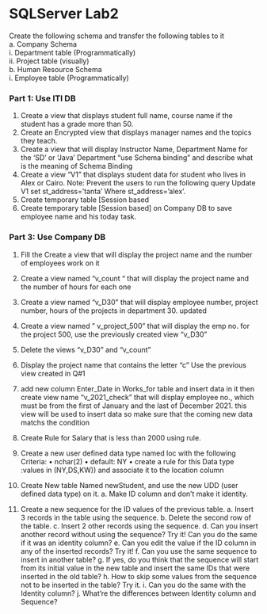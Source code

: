 # SQLServer Lab2

Create the following schema and transfer the following tables to it <br>
a.	Company Schema <br>
i.	Department table (Programmatically) <br>
ii.	Project table (visually) <br>
b.	Human Resource Schema <br>
i.	  Employee table (Programmatically) <br>


### Part 1: Use ITI DB

1.	Create a view that displays student full name, course name if the student has a grade more than 50.
2.	Create an Encrypted view that displays manager names and the topics they teach.
3.	Create a view that will display Instructor Name, Department Name for the ‘SD’ or ‘Java’ Department “use Schema binding” and describe what is the meaning of Schema Binding
4.	Create a view “V1” that displays student data for student who lives in Alex or Cairo. 
Note: Prevent the users to run the following query Update V1 set st_address=’tanta’ Where st_address=’alex’.
5.	Create temporary table [Session based
6.	Create temporary table [Session based] on Company DB to save employee name and his today task.


### Part 3: Use Company DB


1.	Fill the Create a view that will display the project name and the number of employees work on it
2.	Create a view named  “v_count “ that will display the project name and the number of hours for each one
3.	Create a view named   “v_D30” that will display employee number, project number, hours of the projects in department 30. updated
4.	Create a view named ” v_project_500” that will display the emp no. for the project 500, use the previously created view  “v_D30”
5.	Delete the views  “v_D30” and “v_count”
6.	Display the project name that contains the letter “c” Use the previous view created in Q#1
7.	add new column Enter_Date in Works_for table and insert data in it then create view name “v_2021_check” that will display employee no., which must be from the first of January and the last of December 2021.
this view will be used to insert data so make sure that the coming new data matchs the condition

8.	Create Rule for Salary that is less than 2000 using rule.
9.	Create a new user defined data type named loc with the following Criteria:
•	nchar(2) 
•	default: NY 
•	create a rule for this Data type :values in (NY,DS,KW)) and associate it to the location column
7.	Create New table Named newStudent, and use the new UDD (user defined data type) on it.
a.	Make ID column and don’t make it identity.
8.	Create a new sequence for the ID values of the previous table.
a.	Insert 3 records in the table using the sequence.
b.	Delete the second row of the table.
c.	Insert 2 other records using the sequence.
d.	Can you insert another record without using the sequence? Try it! Can you do the same if it was an identity column?
e.	Can you edit the value if the ID column in any of the inserted records? Try it!
f.	Can you use the same sequence to insert in another table?
g.	If yes, do you think that the sequence will start from its initial value in the new table and insert the same IDs that were inserted in the old table?
h.	How to skip some values from the sequence not to be inserted in the table? Try it.
i.	Can you do the same with the Identity column?
j.	What’re the differences between Identity column and Sequence?
